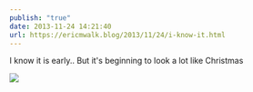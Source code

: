 ```yaml
---
publish: "true"
date: 2013-11-24 14:21:40
url: https://ericmwalk.blog/2013/11/24/i-know-it.html
---
```


I know it is early.. But it's beginning to look a lot like Christmas

![](https://ericmwalk.blog/uploads/2022/0e1df5fa87.jpg)